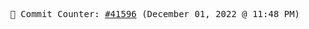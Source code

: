 <p align="center">
    <samp>
        📮 Commit Counter: <a href="https://github.com/Javascript-void0/Javascript-void0/commits/main">#41596</a> (December 01, 2022 @ 11:48 PM)
    </samp>
</p>